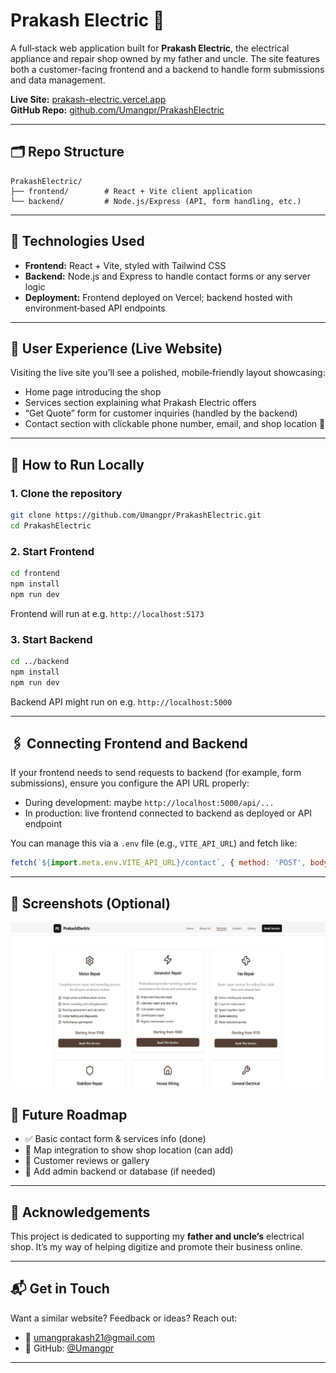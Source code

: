 # Prakash Electric 🔌

A full‑stack web application built for **Prakash Electric**, the electrical appliance and repair shop owned by my father and uncle. The site features both a customer-facing frontend and a backend to handle form submissions and data management.

**Live Site:** [prakash-electric.vercel.app](https://prakash-electric.vercel.app/)  
**GitHub Repo:** [github.com/Umangpr/PrakashElectric](https://github.com/Umangpr/PrakashElectric)

---

## 🗂️ Repo Structure

```
PrakashElectric/
├── frontend/        # React + Vite client application
└── backend/         # Node.js/Express (API, form handling, etc.)
```

---

## 🚀 Technologies Used

- **Frontend:** React + Vite, styled with Tailwind CSS  
- **Backend:** Node.js and Express to handle contact forms or any server logic  
- **Deployment:** Frontend deployed on Vercel; backend hosted with environment‑based API endpoints

---

## 🧭 User Experience (Live Website)

Visiting the live site you’ll see a polished, mobile‑friendly layout showcasing:

- Home page introducing the shop  
- Services section explaining what Prakash Electric offers  
- “Get Quote” form for customer inquiries (handled by the backend)  
- Contact section with clickable phone number, email, and shop location 📍  

---

## 🔧 How to Run Locally

### 1. Clone the repository
```bash
git clone https://github.com/Umangpr/PrakashElectric.git
cd PrakashElectric
```

### 2. Start Frontend
```bash
cd frontend
npm install
npm run dev
```
Frontend will run at e.g. `http://localhost:5173`

### 3. Start Backend
```bash
cd ../backend
npm install
npm run dev
```
Backend API might run on e.g. `http://localhost:5000`

---

## 🖇️ Connecting Frontend and Backend

If your frontend needs to send requests to backend (for example, form submissions), ensure you configure the API URL properly:

- During development: maybe `http://localhost:5000/api/...`
- In production: live frontend connected to backend as deployed or API endpoint

You can manage this via a `.env` file (e.g., `VITE_API_URL`) and fetch like:
```js
fetch(`${import.meta.env.VITE_API_URL}/contact`, { method: 'POST', body: formData })
```

---

## 📸 Screenshots (Optional)

![Website Preview](./Frontend/public/prakashelectric.png)


## 🔮 Future Roadmap

- ✅ Basic contact form & services info (done)
- 📍 Map integration to show shop location (can add)
- 💬 Customer reviews or gallery
- 🔐 Add admin backend or database (if needed)

---

## 🙏 Acknowledgements

This project is dedicated to supporting my **father and uncle’s** electrical shop. It’s my way of helping digitize and promote their business online.

---

## 📬 Get in Touch

Want a similar website? Feedback or ideas? Reach out:

- 📧 [umangprakash21@gmail.com](mailto:umangprakash21@gmail.com)  
- 🐙 GitHub: [@Umangpr](https://github.com/Umangpr)

---
